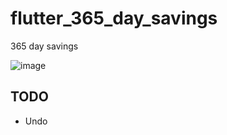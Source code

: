 # flutter_365_day_savings

365 day savings

![image](https://user-images.githubusercontent.com/6317652/59565452-c10b2680-908e-11e9-8eb6-20ea20cbfa17.gif)

## TODO

- Undo
